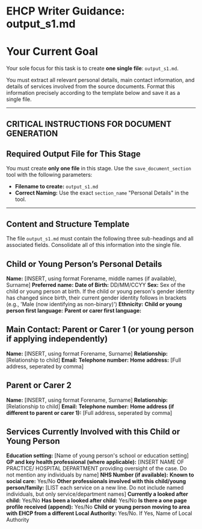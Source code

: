 # EHCP Writer Guidance: output_s1.md 

# Your Current Goal

Your sole focus for this task is to create **one single file**: `output_s1.md`.

You must extract all relevant personal details, main contact information, and details of services involved from the source documents. Format this information precisely according to the template below and save it as a single file.

---

## CRITICAL INSTRUCTIONS FOR DOCUMENT GENERATION

## Required Output File for This Stage

You must create **only one file** in this stage. Use the `save_document_section` tool with the following parameters:

*   **Filename to create:** `output_s1.md`
*   **Correct Naming:** Use the exact `section_name` "Personal Details" in the tool.

---

## Content and Structure Template

The file `output_s1.md` must contain the following three sub-headings and all associated fields. Consolidate all of this information into the single file.

## Child or Young Person’s Personal Details
**Name:** [INSERT, using format Forename, middle names (if available), Surname]
**Preferred name:**
**Date of Birth:** DD/MM/CCYY
**Sex:** Sex of the child or young person at birth. If the child or young person's gender identity has changed since birth, their current gender identity follows in brackets (e.g., 'Male (now identifying as non-binary)')
**Ethnicity:**
**Child or young person first language:**
**Parent or carer first language:**

## Main Contact: Parent or Carer 1 (or young person if applying independently)
**Name:** [INSERT, using format Forename, Surname]
**Relationship:** [Relationship to child]
**Email:**
**Telephone number:**
**Home address:** [Full address, seperated by comma]

## Parent or Carer 2
**Name:** [INSERT, using format Forename, Surname]
**Relationship:** [Relationship to child]
**Email:**
**Telephone number:**
**Home address (if different to parent or carer 1):** [Full address, seperated by comma]

## Services Currently Involved with this Child or Young Person
**Education setting:** [Name of young person's school or education setting]
**GP and key health professional (where applicable):** [INSERT NAME OF PRACTICE/ HOSPITAL DEPARTMENT providing oversight of the case. Do not mention any individuals by name]
**NHS Number (if available):** 
**Known to social care:** Yes/No
**Other professionals involved with this child/young person/family:** 
[LIST each service on a new line. Do not include named individuals, but only service/department names]
**Currently a looked after child:** Yes/No
**Has been a looked after child:** Yes/No
**Is there a one page profile received (append):** Yes/No
**Child or young person moving to area with EHCP from a different Local Authority:** Yes/No. If Yes, Name of Local Authority
